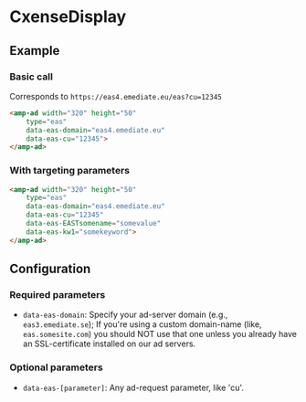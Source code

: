 <!---
Copyright 2017 The AMP HTML Authors. All Rights Reserved.

Licensed under the Apache License, Version 2.0 (the "License");
you may not use this file except in compliance with the License.
You may obtain a copy of the License at

      http://www.apache.org/licenses/LICENSE-2.0

Unless required by applicable law or agreed to in writing, software
distributed under the License is distributed on an "AS-IS" BASIS,
WITHOUT WARRANTIES OR CONDITIONS OF ANY KIND, either express or implied.
See the License for the specific language governing permissions and
limitations under the License.
-->

# CxenseDisplay

## Example

### Basic call

Corresponds to `https://eas4.emediate.eu/eas?cu=12345`

```html
<amp-ad width="320" height="50"
    type="eas"
    data-eas-domain="eas4.emediate.eu"
    data-eas-cu="12345">
</amp-ad>
```

### With targeting parameters

```html
<amp-ad width="320" height="50"
    type="eas"
    data-eas-domain="eas4.emediate.eu"
    data-eas-cu="12345"
    data-eas-EASTsomename="somevalue"
    data-eas-kw1="somekeyword">
</amp-ad>
```

## Configuration

### Required parameters

- `data-eas-domain`: Specify your ad-server domain (e.g., `eas3.emediate.se`); If you're using a custom domain-name (like, `eas.somesite.com`) you should NOT use that one unless you already have an SSL-certificate installed on our ad servers.

### Optional parameters

- `data-eas-[parameter]`: Any ad-request parameter, like 'cu'.






